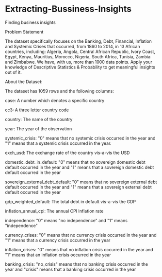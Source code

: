 # Extracting-Bussiness-Insights
Finding business insights

Problem Statement

The dataset specifically focuses on the Banking, Debt, Financial, Inflation and Systemic Crises that occurred, from 1860 to 2014, in 13 African countries, including: Algeria, Angola, Central African Republic, Ivory Coast, Egypt, Kenya, Mauritius, Morocco, Nigeria, South Africa, Tunisia, Zambia and Zimbabwe. We have, with us, more than 1000 data points. Apply your knowledge of Descriptive Statistics & Probability to get meaningful insights out of it.

About the Dataset:

The dataset has 1059 rows and the following columns:

case: A number which denotes a specific country

cc3: A three letter country code

country: The name of the country

year: The year of the observation

systemic_crisis: "0" means that no systemic crisis occurred in the year and "1" means that a systemic crisis occurred in the year.

exch_usd: The exchange rate of the country vis-a-vis the USD

domestic_debt_in_default: "0" means that no sovereign domestic debt default occurred in the year and "1" means that a sovereign domestic debt default occurred in the year

sovereign_external_debt_default: "0" means that no sovereign external debt default occurred in the year and "1" means that a sovereign external debt default occurred in the year

gdp_weighted_default: The total debt in default vis-a-vis the GDP

inflation_annual_cpi: The annual CPI Inflation rate

independence: "0" means "no independence" and "1" means "independence"

currency_crises: "0" means that no currency crisis occurred in the year and "1" means that a currency crisis occurred in the year

inflation_crises: "0" means that no inflation crisis occurred in the year and "1" means that an inflation crisis occurred in the year

banking_crisis: "no_crisis" means that no banking crisis occurred in the year and "crisis" means that a banking crisis occurred in the year
